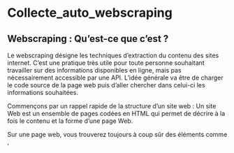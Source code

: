# Collecte_auto_webscraping
## Webscraping : Qu’est-ce que c’est ?
Le webscraping désigne les techniques d’extraction du contenu des sites internet. C’est une pratique très utile
pour toute personne souhaitant travailler sur des informations disponibles en ligne, mais pas nécessairement
accessible par une API.
L’idée générale va être de charger le code source de la page web puis d’aller chercher dans celui-ci les informations
souhaitées.

Commençons par un rappel rapide de la structure d’un site web : Un site Web est un ensemble de pages
codées en HTML qui permet de décrire à la fois le contenu et la forme d’une page Web.

Sur une page web, vous trouverez toujours à coup sûr des éléments comme <head>, <title>, etc. Il s’agit des
codes qui vous permettent de structurer le contenu d’une page HTML et qui s’appellent des balises. Citons,
par exemple, les balises <p>, <h1>, <h2>, <h3>, <strong> ou <em>. Le symbole < > est une balise :
il sert à indiquer le début d’une partie. Le symbole </ > indique la fin de cette partie. La plupart des balises
vont par paires, avec une balise ouvrante et une balise fermante (par exemple <p> et </p>).

Pour récupérer correctement les informations d’un site internet, il faut pouvoir comprendre sa structure et
donc son code HTML. Les fonctions python qui servent au scraping sont principalement construites pour vous
permettre de naviguer entre les balises.

## Webscraping en python
De manière assez similaire à l’utilisation d’API, faire du webscrapping en python commence par faire la requête
de la page web.

La différence principale est qu’à ce moment-la, plutôt que de récupérer des données pré-formatées dans un
format json, xml ou csv, on récupère le code brut de la page web, qu’il va falloir explorer pour obtenir les
données voulues.

Pour cela, on va se servir de la bibliothèque BeautifulSoup. (D’autres existent, notamment Selenium, qui vous
permettra de faire du webscrapping sur les parties dynamiques des pages, sur lequel on reviendra plus bas).
Son rôle va être de structurer la donnée récupérée afin d’accéder facilement à son contenu en filtrant sur les



## Les Bonnes Pratiques de Webscraping [Cours]
Le webscraping est une activité qui peut causer un certain nombre de problèmes aux sites ciblés, ce qui en
fait quelque chose d’assez mal vu en général. Pour faire du webscraping de manière polie et raisonnable, il y
a quelques règles à suivre :
— Comme pour les API, assurez-vous de limiter vos chargements de pages au strict nécessaire.
— Insérez des pauses entre les différents appels pour ne pas surcharger les serveurs ( En python, vous
pourrez utilisez la méthode sleep de la bibliothèque time.
— Souvenez-vous qu’il est illégal de webscraper des données considérées comme personnelles, même si
elles sont publiées sur un site.
— Respectez les souhaits des webmaster du site concernant ce qui est, ou non, webscrapable sur le site
en question.

Pour ce dernier point, vous pourrez par exemple vérifier ce qui est indiqué sur le robots.txt du site web.

robots.txt est un fichier disponible normalement sur tout site web (à l’adresse http ://www.adressedusite.com/robots.txt)
et indiquant ce qu’il est possible de faire sur le site. Initialement créé pour les robots de moteur de recherche,
il est aussi utilisé pour indiquer les limites du webscraping.


## Webscraper des pages dynamiques [Cours]
Nous avons précédemment vu comment récupérer les données de pages statiques ( où l’ensemble des données
est présent dans le code html de la page à étudier). Nous allons maintenant voir comment récupérer les
données pages dynamiques, contenant notamment du javascript. Nous allons pour cela utiliser la bibliothèque
Selenium de python.

Cette bibliothèque permet de simuler une connection depuis un navigateur web, et de manipuler la page
comme pourrait le faire un utilisateur. En particulier, il est possible pour le programme python de scroller
pour charger plus de la page, de cliquer sur des boutons, ou de remplir des formulaires, notamment d’authentification.
Vous aurez besoin d’installer la bibliothèque selenium, mais aussi la bibliothèque webdriver_manager pour
simplifier les choses.



balises par exemple.
